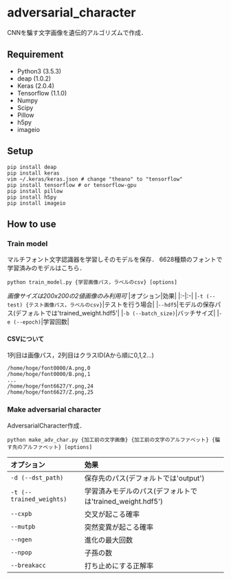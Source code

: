 # adversarial_character
CNNを騙す文字画像を遺伝的アルゴリズムで作成．

## Requirement
- Python3 (3.5.3)
- deap (1.0.2)
- Keras (2.0.4)
- Tensorflow (1.1.0)
- Numpy
- Scipy
- Pillow
- h5py
- imageio

## Setup
```
pip install deap
pip install keras
vim ~/.keras/keras.json # change "theano" to "tensorflow"
pip install tensorflow # or tensorflow-gpu
pip install pillow
pip install h5py
pip install imageio
```

## How to use
### Train model
マルチフォント文字認識器を学習しそのモデルを保存．
6628種類のフォントで学習済みのモデルはこちら．
```
python train_model.py {学習画像パス，ラベルのcsv} [options]
```
*画像サイズは200x200の2値画像のみ利用可*
|オプション|効果|
|:-|:-|
|`-t (--test) {テスト画像パス，ラベルのcsv}`|テストを行う場合|
|`--hdf5`|モデルの保存パス(デフォルトでは'trained_weight.hdf5'|
|`-b (--batch_size)`|バッチサイズ|
|`-e (--epoch)`|学習回数|
#### CSVについて
1列目は画像パス，2列目はクラスID(Aから順に0,1,2...)
```
/home/hoge/font0000/A.png,0
/home/hoge/font0000/B.png,1
...
/home/hoge/font6627/Y.png,24
/home/hoge/font6627/Z.png,25
```

### Make adversarial character
AdversarialCharacter作成．
```
python make_adv_char.py {加工前の文字画像} {加工前の文字のアルファベット} {騙す先のアルファベット} [options]
```
|オプション|効果|
|:-|:-|
|`-d (--dst_path)`|保存先のパス(デフォルトでは'output')|
|`-t (--trained_weights)`|学習済みモデルのパス(デフォルトでは'trained_weight.hdf5')|
|`--cxpb`|交叉が起こる確率|
|`--mutpb`|突然変異が起こる確率|
|`--ngen`|進化の最大回数|
|`--npop`|子孫の数|
|`--breakacc`|打ち止めにする正解率|

